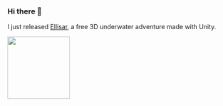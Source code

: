 ### Hi there 👋

I just released [Ellisar](https://store.steampowered.com/app/1940310/Ellisar/), a free 3D underwater adventure made with Unity.

<a><img height="140px" src="https://github-readme-stats.vercel.app/api/top-langs/?username=JDK-LTA&hide=html&hide_title=false&hide_border=false&layout=compact&langs_count=6-Quotes&text_color=000&icon_color=000&bg_color=0,52fa5a,4dfcff,c64dff&theme=graywhite" /></a>

<!--
**JDK-LTA/JDK-LTA** is a ✨ _special_ ✨ repository because its `README.md` (this file) appears on your GitHub profile.

Here are some ideas to get you started:

- 🔭 I’m currently working on ...
- 🌱 I’m currently learning ...
- 👯 I’m looking to collaborate on ...
- 🤔 I’m looking for help with ...
- 💬 Ask me about ...
- 📫 How to reach me: ...
- 😄 Pronouns: ...
- ⚡ Fun fact: ...
-->
